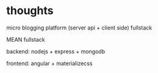 # thoughts
micro blogging platform (server api + client side) fullstack

MEAN fullstack

backend: nodejs + express + mongodb

frontend: angular + materializecss
